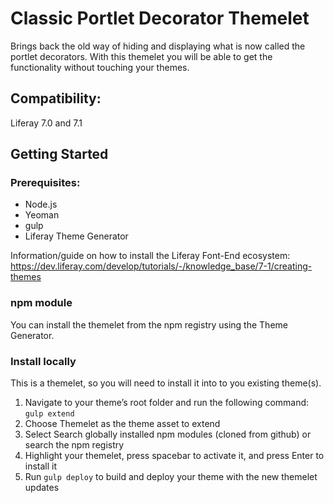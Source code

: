 # Classic Portlet Decorator Themelet
Brings back the old way of hiding and displaying what is now called the portlet decorators. With this themelet you will be able to get the functionality without touching your themes.

## Compatibility:
Liferay 7.0 and 7.1

## Getting Started
### Prerequisites:
- Node.js
- Yeoman
- gulp
- Liferay Theme Generator

Information/guide on how to install the Liferay Font-End ecosystem:
https://dev.liferay.com/develop/tutorials/-/knowledge_base/7-1/creating-themes

### npm module
You can install the themelet from the npm registry using the Theme Generator.

### Install locally
This is a themelet, so you will need to install it into to you existing theme(s).

1. Navigate to your theme’s root folder and run the following command:
  `gulp extend`
2. Choose Themelet as the theme asset to extend
3. Select Search globally installed npm modules (cloned from github) or search the npm registry
4. Highlight your themelet, press spacebar to activate it, and press Enter to install it
5. Run `gulp deploy` to build and deploy your theme with the new themelet updates

